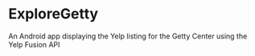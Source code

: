 # ExploreGetty
An Android app displaying the Yelp listing for the Getty Center using the Yelp Fusion API
